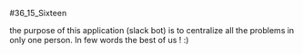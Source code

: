 #36_15_Sixteen

the purpose of this application (slack bot) is to centralize all the problems in only one person. In few words the best of us ! :)